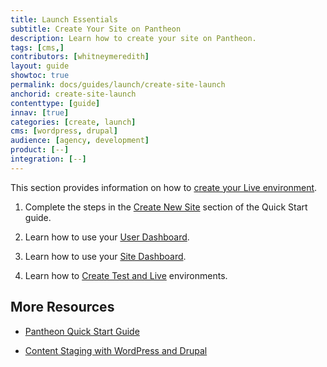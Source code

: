 ```yaml
---
title: Launch Essentials
subtitle: Create Your Site on Pantheon
description: Learn how to create your site on Pantheon.
tags: [cms,]
contributors: [whitneymeredith]
layout: guide
showtoc: true
permalink: docs/guides/launch/create-site-launch
anchorid: create-site-launch
contenttype: [guide]
innav: [true]
categories: [create, launch]
cms: [wordpress, drupal]
audience: [agency, development]
product: [--]
integration: [--]
---
```


This section provides information on how to [create your Live environment](/guides/quickstart/create-test-live). 


1. Complete the steps in the [Create New Site](/guides/quickstart/create-new-site/) section of the Quick Start guide.

1. Learn how to use your [User Dashboard](/guides/quickstart/user-dashboard/).

1. Learn how to use your [Site Dashboard](/guides/quickstart/workflow/).

1. Learn how to [Create Test and Live](/guides/quickstart/workflow/) environments.


## More Resources

- [Pantheon Quick Start Guide](/guides/quickstart/)

- [Content Staging with WordPress and Drupal](/content-staging)
